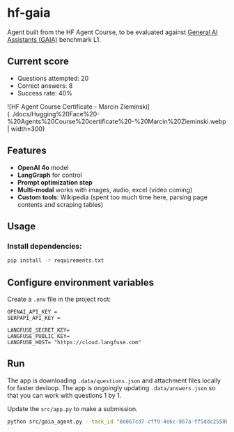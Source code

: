 # hf-gaia

Agent built from the HF Agent Course, to be evaluated against [General AI Assistants (GAIA)](https://arxiv.org/abs/2311.12983) benchmark L1.

## Current score

- Questions attempted: 20
- Correct answers: 8
- Success rate: 40%

![HF Agent Course Certificate - Marcin Zieminski](../docs/Hugging%20Face%20-%20Agents%20Course%20certificate%20-%20Marcin%20Zieminski.webp | width=300)

## Features

- **OpenAI 4o** model
- **LangGraph** for control
- **Prompt optimization step**
- **Multi-modal** works with images, audio, excel (video coming)
- **Custom tools**: Wikipedia (spent too much time here, parsing page contents and scraping tables)

## Usage

### Install dependencies:
```sh
pip install -r requirements.txt
```

## Configure environment variables
Create a `.env` file in the project root:
```
OPENAI_API_KEY =
SERPAPI_API_KEY = 

LANGFUSE_SECRET_KEY= 
LANGFUSE_PUBLIC_KEY= 
LANGFUSE_HOST= "https://cloud.langfuse.com"
```

## Run

The app is downloading `.data/questions.json` and attachment files locally for faster devloop.
The app is ongoingly updating `.data/answers.json` so that you can work with questions 1 by 1.

Update the `src/app.py` to make a submission.

```sh
python src/gaia_agent.py --task_id "8e867cd7-cff9-4e6c-867a-ff5ddc2550be"
```
